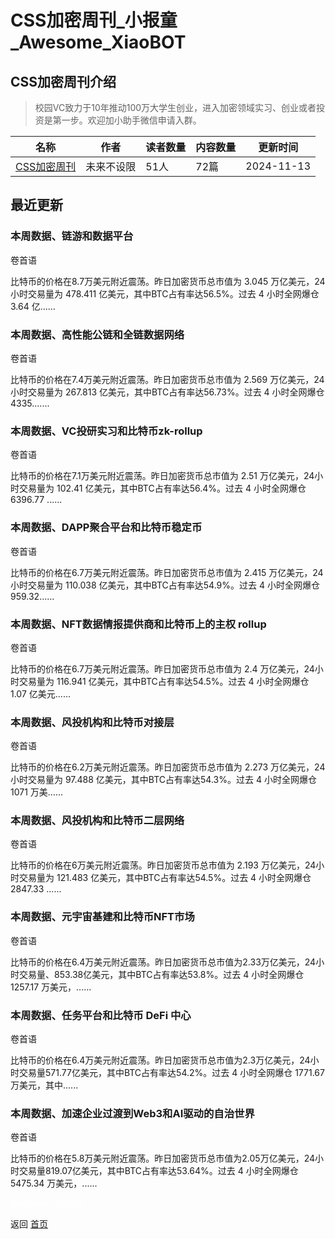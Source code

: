 # CSS加密周刊_小报童_Awesome_XiaoBOT

## CSS加密周刊介绍
> 校园VC致力于10年推动100万大学生创业，进入加密领域实习、创业或者投资是第一步。欢迎加小助手微信申请入群。  
  


|名称|作者|读者数量|内容数量|更新时间|
|---|---|---|---|---|
|[CSS加密周刊](https://xiaobot.net/p/css?refer=0b133df9-27dc-423b-8101-639049001c13)|未来不设限|51人|72篇|2024-11-13|

## 最近更新
### 本周数据、链游和数据平台

卷首语

比特币的价格在8.7万美元附近震荡。昨日加密货币总市值为 3.045 万亿美元，24小时交易量为 478.411 亿美元，其中BTC占有率达56.5%。过去
4 小时全网爆仓 3.64 亿......

### 本周数据、高性能公链和全链数据网络

卷首语

比特币的价格在7.4万美元附近震荡。昨日加密货币总市值为 2.569 万亿美元，24小时交易量为 267.813
亿美元，其中BTC占有率达56.73%。过去 4 小时全网爆仓 4335.......

### 本周数据、VC投研实习和比特币zk-rollup

卷首语

比特币的价格在7.1万美元附近震荡。昨日加密货币总市值为 2.51 万亿美元，24小时交易量为 102.41 亿美元，其中BTC占有率达56.4%。过去 4
小时全网爆仓 6396.77 ......

### 本周数据、DAPP聚合平台和比特币稳定币

卷首语

比特币的价格在6.7万美元附近震荡。昨日加密货币总市值为 2.415 万亿美元，24小时交易量为 110.038 亿美元，其中BTC占有率达54.9%。过去
4 小时全网爆仓 959.32......

### 本周数据、NFT数据情报提供商和比特币上的主权 rollup

卷首语

比特币的价格在6.7万美元附近震荡。昨日加密货币总市值为 2.4 万亿美元，24小时交易量为 116.941 亿美元，其中BTC占有率达54.5%。过去 4
小时全网爆仓 1.07 亿美元......

### 本周数据、风投机构和比特币对接层

卷首语

比特币的价格在6.2万美元附近震荡。昨日加密货币总市值为 2.273 万亿美元，24小时交易量为 97.488 亿美元，其中BTC占有率达54.3%。过去
4 小时全网爆仓 1071 万美......

### 本周数据、风投机构和比特币二层网络

卷首语

比特币的价格在6万美元附近震荡。昨日加密货币总市值为 2.193 万亿美元，24小时交易量为 121.483 亿美元，其中BTC占有率达54.5%。过去 4
小时全网爆仓 2847.33 ......

### 本周数据、元宇宙基建和比特币NFT市场

卷首语

比特币的价格在6.4万美元附近震荡。昨日加密货币总市值为2.33万亿美元，24小时交易量、853.38亿美元，其中BTC占有率达53.8%。过去 4
小时全网爆仓 1257.17 万美元，......

### 本周数据、任务平台和比特币 DeFi 中心

卷首语

比特币的价格在6.4万美元附近震荡。昨日加密货币总市值为2.3万亿美元，24小时交易量571.77亿美元，其中BTC占有率达54.2%。过去 4
小时全网爆仓 1771.67 万美元，其中......

### 本周数据、加速企业过渡到Web3和AI驱动的自治世界

卷首语

比特币的价格在5.8万美元附近震荡。昨日加密货币总市值为2.05万亿美元，24小时交易量819.07亿美元，其中BTC占有率达53.64%。过去 4
小时全网爆仓 5475.34 万美元，......


<a href="https://github.com/Reno9527/awesome-xiaobot" style="color: white; text-decoration: none;">awesome-xiaobot</a>

返回 [首页](../README.md)
